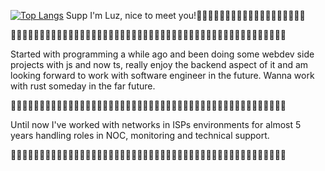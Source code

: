 [![Top Langs](https://github-readme-stats.vercel.app/api/top-langs/?username=htmluz&size_weight=0.5&count_weight=0.5&hide=css,html&layout=compact&theme=shadow_red)](https://github.com/anuraghazra/github-readme-stats) Supp I'm Luz, nice to meet you!🌹🌹🌹🌹🌹🌹🌹🌹🌹🌹🌹🌹🌹🌹🌹🌹🌹🌹🌹

🥀🥀🥀🥀🥀🥀🥀🥀🥀🥀🥀🥀🥀🥀🥀🥀🥀🥀🥀🥀🥀🥀🥀🥀🥀🥀🥀🥀🥀🥀🥀🥀🥀🥀🥀🥀🥀🥀🥀🥀🥀🥀🥀🥀🥀🥀🥀🥀

Started with programming a while ago and been doing some webdev side projects with js and now ts, really enjoy the backend aspect of it and am looking forward to work with software engineer in the future. Wanna work with rust someday in the far future.

🥀🥀🥀🥀🥀🥀🥀🥀🥀🥀🥀🥀🥀🥀🥀🥀🥀🥀🥀🥀🥀🥀🥀🥀🥀🥀🥀🥀🥀🥀🥀🥀🥀🥀🥀🥀🥀🥀🥀🥀🥀🥀🥀🥀🥀🥀🥀🥀

Until now I've worked with networks in ISPs environments for almost 5 years handling roles in NOC, monitoring and technical support.

🥀🥀🥀🥀🥀🥀🥀🥀🥀🥀🥀🥀🥀🥀🥀🥀🥀🥀🥀🥀🥀🥀🥀🥀🥀🥀🥀🥀🥀🥀🥀🥀🥀🥀🥀🥀🥀🥀🥀🥀🥀🥀🥀🥀🥀🥀🥀🥀

